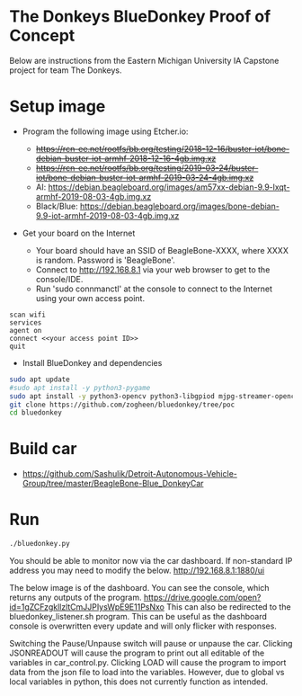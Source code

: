 # The Donkeys BlueDonkey Proof of Concept
Below are instructions from the Eastern Michigan University IA Capstone project for team The Donkeys.

# Setup image

* Program the following image using Etcher.io:
  * ~~https://rcn-ee.net/rootfs/bb.org/testing/2018-12-16/buster-iot/bone-debian-buster-iot-armhf-2018-12-16-4gb.img.xz~~
  * ~~https://rcn-ee.net/rootfs/bb.org/testing/2019-03-24/buster-iot/bone-debian-buster-iot-armhf-2019-03-24-4gb.img.xz~~
  * AI: https://debian.beagleboard.org/images/am57xx-debian-9.9-lxqt-armhf-2019-08-03-4gb.img.xz
  * Black/Blue: https://debian.beagleboard.org/images/bone-debian-9.9-iot-armhf-2019-08-03-4gb.img.xz

* Get your board on the Internet
  * Your board should have an SSID of BeagleBone-XXXX, where XXXX is random. Password is 'BeagleBone'.
  * Connect to http://192.168.8.1 via your web browser to get to the console/IDE.
  * Run 'sudo connmanctl' at the console to connect to the Internet using your own access point.
```
scan wifi
services
agent on
connect <<your access point ID>>
quit
```

* Install BlueDonkey and dependencies
```sh
sudo apt update
#sudo apt install -y python3-pygame
sudo apt install -y python3-opencv python3-libgpiod mjpg-streamer-opencv-python socat
git clone https://github.com/zogheen/bluedonkey/tree/poc
cd bluedonkey
```

# Build car

* https://github.com/Sashulik/Detroit-Autonomous-Vehicle-Group/tree/master/BeagleBone-Blue_DonkeyCar

# Run

```sh
./bluedonkey.py
```

You should be able to monitor now via the car dashboard. If non-standard IP address you may need to modify the below.
http://192.168.8.1:1880/ui

The below image is of the dashboard. You can see the console, which returns any outputs of the program. 
https://drive.google.com/open?id=1gZCFzgkllzltCmJJPIysWpE9E11PsNxo
This can also be redirected to the bluedonkey_listener.sh program. This can be useful as the dashboard console is overwritten every update and will only flicker with responses. 

Switching the Pause/Unpause switch will pause or unpause the car. 
Clicking JSONREADOUT will cause the program to print out all editable of the variables in car_control.py. 
Clicking LOAD will cause the program to import data from the json file to load into the variables. However, due to global vs local variables in python, this does not currently function as intended.




